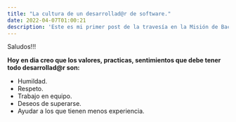 ```yaml
---
title: "La cultura de un desarrollad@r de software."
date: 2022-04-07T01:00:21
description: 'Este es mi primer post de la travesía en la Misión de Backend con Node JS de Launch X.'
---
```


Saludos!!!

**Hoy en dia creo que los valores, practicas, sentimientos que debe tener todo desarrollad@r son:**
* Humildad.
* Respeto.
* Trabajo en equipo.
* Deseos de superarse.
* Ayudar a los que tienen menos experiencia.
